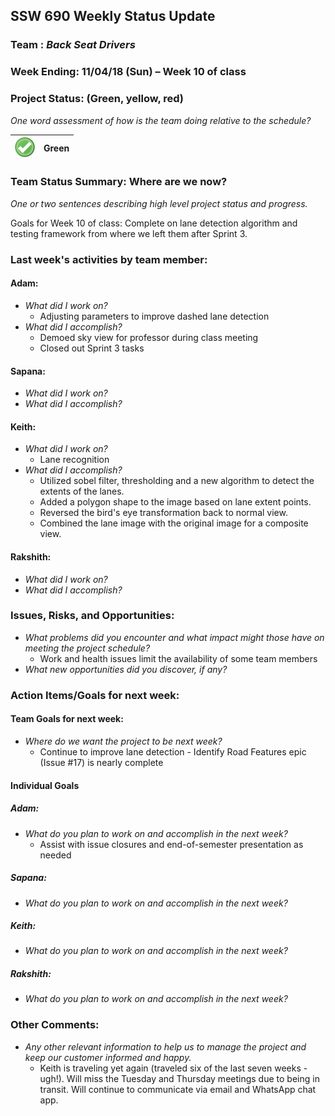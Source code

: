 ## SSW 690 Weekly Status Update 

### Team : _Back Seat Drivers_

### Week Ending: 11/04/18 (Sun) – Week 10 of class

### Project Status: (Green, yellow, red)

_One word assessment of how is the team doing relative to the schedule?_

| ![Green](https://github.com/Scarabyte/SSW690-Project/blob/master/docs/StatusUpdates/status_green.png?raw=true) | Green  |
| ----------- |:-----------:|

### Team Status Summary: Where are we now?

_One or two sentences describing high level project status and progress._

Goals for Week 10 of class:
Complete on lane detection algorithm and testing framework from where we left them after Sprint 3.

### Last week's activities by team member:

#### Adam:

* _What did I work on?_
  * Adjusting parameters to improve dashed lane detection
* _What did I accomplish?_
  * Demoed sky view for professor during class meeting
  * Closed out Sprint 3 tasks

#### Sapana:

* _What did I work on?_
* _What did I accomplish?_
  
#### Keith:

* _What did I work on?_
  * Lane recognition
* _What did I accomplish?_
  * Utilized sobel filter, thresholding and a new algorithm to detect the extents of the lanes.
  * Added a polygon shape to the image based on lane extent points.
  * Reversed the bird's eye transformation back to normal view.
  * Combined the lane image with the original image for a composite view.

#### Rakshith:

* _What did I work on?_
* _What did I accomplish?_

### Issues, Risks, and Opportunities:

* _What problems did you encounter and what impact might those have on meeting the project schedule?_
  * Work and health issues limit the availability of some team members
* _What new opportunities did you discover, if any?_

### Action Items/Goals for next week:

#### Team Goals for next week:

* _Where do we want the project to be next week?_
  * Continue to improve lane detection - Identify Road Features epic (Issue #17) is nearly complete

#### Individual Goals

##### Adam:

* _What do you plan to work on and accomplish in the next week?_
  * Assist with issue closures and end-of-semester presentation as needed

##### Sapana:

* _What do you plan to work on and accomplish in the next week?_

##### Keith:

* _What do you plan to work on and accomplish in the next week?_

##### Rakshith:

* _What do you plan to work on and accomplish in the next week?_

### Other Comments:

* _Any other relevant information to help us to manage the project and keep our customer informed and happy._
  * Keith is traveling yet again (traveled six of the last seven weeks - ugh!). Will miss the Tuesday and Thursday meetings due to being in transit. Will continue to communicate via email and WhatsApp chat app.

